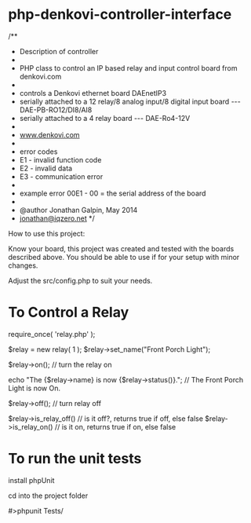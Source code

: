 php-denkovi-controller-interface
================================
/**
 * Description of controller
 * 
 * PHP class to control an IP based relay and input control board from denkovi.com
 * 
 * controls a Denkovi ethernet board DAEnetIP3 
 * serially attached to a 12 relay/8 analog input/8 digital input board --- DAE-PB-RO12/DI8/AI8
 * serially attached to a 4 relay board --- DAE-Ro4-12V
 * 
 * www.denkovi.com
 * 
 * error codes
 * E1 - invalid function code
 * E2 - invalid data
 * E3 - communication error
 * 
 * example error 00E1 - 00 = the serial address of the board
 *
 * @author Jonathan Galpin, May 2014
 * jonathan@iqzero.net
 */

How to use this project:

Know your board, this project was created and tested with the boards described above. You should be able to use if for your setup with minor changes.

Adjust the src/config.php to suit your needs.

To Control a Relay
==================
require_once( 'relay.php' );

$relay = new relay( 1 );
$relay->set_name("Front Porch Light");

$relay->on();	// turn the relay on	

echo "The {$relay->name} is now {$relay->status()}.";		// The Front Porch Light is now On.

$relay->off();	// turn relay off

$relay->is_relay_off()	// is it off?, returns true if off, else false
$relay->is_relay_on()	// is it on, returns true if on, else false



To run the unit tests
=====================
install phpUnit

cd into the project folder

#>phpunit Tests/
